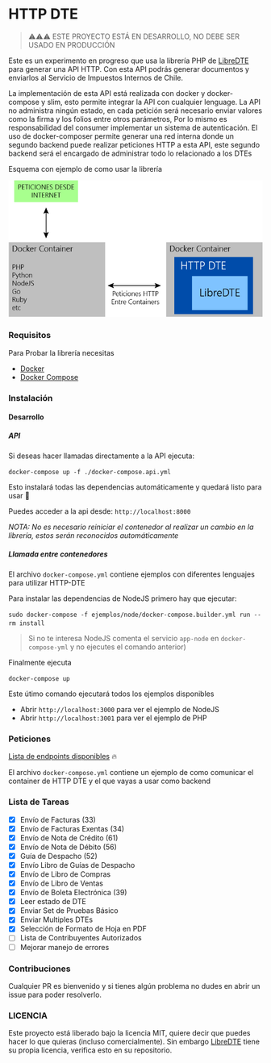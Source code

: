 # HTTP DTE

> ⚠⚠⚠ ESTE PROYECTO ESTÁ EN DESARROLLO, NO DEBE SER USADO EN PRODUCCIÓN

Este es un experimento en progreso que usa la librería PHP de [LibreDTE](https://github.com/LibreDTE/libredte-lib) para generar una API HTTP. Con esta API podrás generar documentos y enviarlos al Servicio de Impuestos Internos de Chile.

La implementación de esta API está realizada con docker y docker-compose y slim, esto permite integrar la API con cualquier lenguage. La API no administra ningún estado, en cada petición será necesario enviar valores como la firma y los folios entre otros parámetros, Por lo mismo es responsabilidad del consumer implementar un sistema de autenticación. El uso de docker-composer permite generar una red interna donde un segundo backend puede realizar peticiones HTTP a esta API, este segundo backend será el encargado de administrar todo lo relacionado a los DTEs

Esquema con ejemplo de como usar la librería

![Esquema](https://github.com/gepd/HTTP-DTE/blob/develop/images/esquema.jpg?raw=true)

### Requisitos

Para Probar la librería necesitas

- [Docker](https://www.docker.com/products/docker-desktop)
- [Docker Compose](https://docs.docker.com/compose/install/)

### Instalación

#### Desarrollo

##### API

Si deseas hacer llamadas directamente a la API ejecuta:

`docker-compose up -f ./docker-compose.api.yml`

Esto instalará todas las dependencias automáticamente y quedará listo para usar 🚀

Puedes acceder a la api desde: `http://localhost:8000`

_NOTA: No es necesario reiniciar el contenedor al realizar un cambio en la librería, estos serán reconocidos automáticamente_

##### Llamada entre contenedores

El archivo `docker-compose.yml` contiene ejemplos con diferentes lenguajes para utilizar HTTP-DTE

Para instalar las dependencias de NodeJS primero hay que ejecutar:

`sudo docker-compose -f ejemplos/node/docker-compose.builder.yml run --rm install`

> Si no te interesa NodeJS comenta el servicio `app-node` en `docker-compose-yml` y no ejecutes el comando anterior)

Finalmente ejecuta

`docker-compose up`

Este útimo comando ejecutará todos los ejemplos disponibles

* Abrir `http://localhost:3000` para ver el ejemplo de NodeJS
* Abrir `http://localhost:3001` para ver el ejemplo de PHP

### Peticiones

[Lista de endpoints disponibles](https://github.com/gepd/HTTP-DTE/blob/develop/ENDPOINTS.md) 🔥

El archivo `docker-compose.yml` contiene un ejemplo de como comunicar el container de HTTP DTE y el que vayas a usar como backend

### Lista de Tareas

- [x] Envío de Facturas (33)
- [x] Envío de Facturas Exentas (34)
- [x] Envío de Nota de Crédito (61)
- [x] Envío de Nota de Débito (56)
- [x] Guía de Despacho (52)
- [x] Envío Libro de Guías de Despacho
- [x] Envío de Libro de Compras
- [x] Envío de Libro de Ventas
- [x] Envío de Boleta Electrónica (39)
- [x] Leer estado de DTE
- [x] Enviar Set de Pruebas Básico
- [x] Enviar Multiples DTEs
- [x] Selección de Formato de Hoja en PDF
- [ ] Lista de Contribuyentes Autorizados
- [ ] Mejorar manejo de errores

### Contribuciones

Cualquier PR es bienvenido y si tienes algún problema no dudes en abrir un issue para poder resolverlo.

### LICENCIA

Este proyecto está liberado bajo la licencia MIT, quiere decir que puedes hacer lo que quieras (incluso comercialmente). Sin embargo [LibreDTE](https://github.com/LibreDTE/libredte-lib) tiene su propia licencia, verifica esto en su repositorio.

